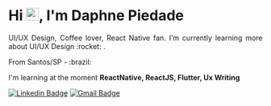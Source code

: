 <h1 align = "justify"> Hi <img src="https://media.giphy.com/media/hvRJCLFzcasrR4ia7z/giphy.gif" width="25px">, I'm Daphne Piedade</h1>
<p align = "justify">UI/UX Design, Coffee lover, React Native fan. I’m currently learning more about UI/UX Design 	:rocket: .
</p>
<p align = "justify">From Santos/SP - :brazil: </p>

I'm learning at the moment **ReactNative, ReactJS, Flutter, Ux Writing**


[![Linkedin Badge](https://img.shields.io/badge/-natansl-blue?style=flat-square&logo=Linkedin&logoColor=white&link=https://www.linkedin.com/in/daphne-piedade-tupinamb%C3%A1-aa9151138/)](https://www.linkedin.com/in/daphne-piedade-tupinamb%C3%A1-aa9151138/)
[![Gmail Badge](https://img.shields.io/badge/-natansl@gmail.com-c14438?style=flat-square&logo=Gmail&logoColor=white&link=mailto:daphnepiedade@hotmail.com)](mailto:daphnepiedade@hotmail.com)
